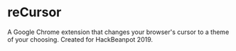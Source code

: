 # reCursor
A Google Chrome extension that changes your browser's cursor to a theme of your choosing. Created for HackBeanpot 2019.

